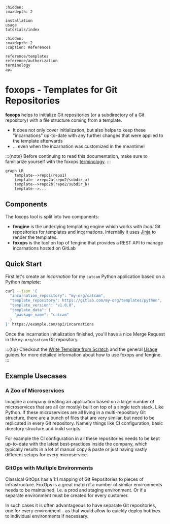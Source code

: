 ```{toctree}
:hidden:
:maxdepth: 2

installation
usage
tutorials/index
```

```{toctree}
:hidden:
:maxdepth: 2
:caption: References

reference/templates
reference/authorization
terminology
api
```

# foxops - Templates for Git Repositories

**foxops** helps to initialize Git repositories (or a subdirectory of a Git repository) with a file structure coming from a template.

* It does not only cover initialization, but also helps to keep these "incarnations" up-to-date with any further changes that were applied to the template afterwards
* ... even when the incarnation was customized in the meantime!

:::{note}
Before continuing to read this documentation, make sure to familiarize yourself with the foxops [terminology](terminology).
:::

```{mermaid}
graph LR
    template-->repo1(repo1)
    template-->repo2a(repo2/subdir_a)
    template-->repo2b(repo2/subdir_b)
    template-->...
```

## Components

The foxops tool is split into two components:

* **fengine** is the underlying templating engine which works with _local_ Git repositories for templates and incarnations. Internally it uses [Jinja](https://jinja.palletsprojects.com/) to render the templates.
* **foxops** is the tool on top of fengine that provides a REST API to manage incarnations hosted on GitLab

## Quick Start

First let's create an *incarnation* for my `catcam` Python application based on a Python *template*:

```bash
curl --json '{
  "incarnation_repository": "my-org/catcam",
  "template_repository": https://gitlab.com/my-org/templates/python",
  "template_version": "v1.0.0",
  "template_data": {
    "package_name": "catcam"
  }
}' https://example.com/api/incarnations
```

Once the incarnation initialization finished, you'll have a nice Merge Request in the `my-org/catcam`
Git repository.

:::{tip}
Checkout the [Write Template from Scratch](tutorials/write-template-from-scratch) and
the general [Usage](usage) guides for more detailed information about how to use
foxops and fengine.
:::

## Example Usecases

### A Zoo of Microservices

Imagine a company creating an application based on a large number of microservices that are all (or mostly) built on top of a single tech stack. Like Python. If these microservices are all living in a multi-repository Git structure, there are a bunch of files that are very similar, but need to be replicated in every Git repository. Namely things like CI configuration, basic directory structure and build scripts.

For example the CI configuration in all these repositories needs to be kept up-to-date with the latest best-practices inside the company, which typically results in a lot of manual copy & paste or just having vastly different setups for every microservice.

### GitOps with Multiple Environments

Classical GitOps has a 1:1 mapping of Git Repositories to pieces of infrastructure. FoxOps is a great match if a number of similar environments needs to be maintained, i.e. a prod and staging environment. Or if a separate environment must be created for every customer.

In such cases it is often advantageous to have separate Git repositories, one for every environment - as that would allow to quickly deploy hotfixes to individual environments if necessary.

